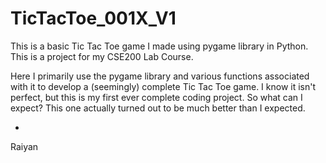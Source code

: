 # TicTacToe_001X_V1
This is a basic Tic Tac Toe game I made using pygame library in Python. This is a project for my CSE200 Lab Course.

Here I primarily use the pygame library and various functions associated with it to develop a (seemingly) complete Tic Tac Toe game. 
I know it isn't perfect, but this is my first ever complete coding project. So what can I expect? 
This one actually turned out to be much better than I expected.

-
Raiyan
